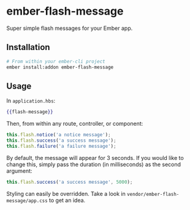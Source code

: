 # ember-flash-message

Super simple flash messages for your Ember app.

## Installation

```bash
# From within your ember-cli project
ember install:addon ember-flash-message
```

## Usage

In `application.hbs`:

```hbs
{{flash-message}}
```

Then, from within any route, controller, or component:

```javascript
this.flash.notice('a notice message');
this.flash.success('a success message');
this.flash.failure('a failure message');
```

By default, the message will appear for 3 seconds. If you would like to change this, simply pass the duration (in milliseconds) as the second argument:

```javascript
this.flash.success('a success message', 5000);
```

Styling can easily be overridden. Take a look in `vendor/ember-flash-message/app.css` to get an idea.
